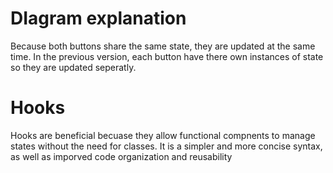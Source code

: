 # DIagram explanation

Because both buttons share the same state, they are updated at the same time. In the previous version, each button have there own instances of state so they are updated seperatly.

# Hooks
 Hooks are beneficial becuase they allow functional compnents to manage states without the need for classes. It is a simpler and more concise syntax, as well as imporved code organization and reusability